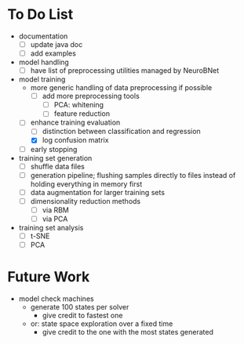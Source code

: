 # To Do List
- documentation
    - [ ] update java doc
    - [ ] add examples
- model handling
    - [ ] have list of preprocessing utilities managed by NeuroBNet
- model training
    - more generic handling of data preprocessing if possible
        - [ ] add more preprocessing tools
            - [ ] PCA: whitening
            - [ ] feature reduction
    - [ ] enhance training evaluation
        - [ ] distinction between classification and regression
        - [x] log confusion matrix
    - [ ] early stopping
- training set generation
    - [ ] shuffle data files
    - [ ] generation pipeline; flushing samples directly to files instead of 
        holding everything in memory first
    - [ ] data augmentation for larger training sets
    - [ ] dimensionality reduction methods
        - [ ] via RBM
        - [ ] via PCA
- training set analysis
    - [ ] t-SNE
    - [ ] PCA

# Future Work
- model check machines
    - generate 100 states per solver
        - give credit to fastest one
    - or: state space exploration over a fixed time
        - give credit to the one with the most states generated
